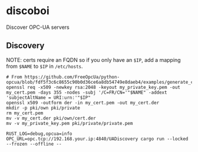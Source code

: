 # discoboi
Discover OPC-UA servers

## Discovery

NOTE: certs require an FQDN so if you only have an `$IP`, add a mapping from `$NAME` to `$IP` in `/etc/hosts`.

```shell
# From https://github.com/FreeOpcUa/python-opcua/blob/fdf5f3c6c8655c90b0d36ce6a8db54749e8daeb4/examples/generate_certificate.sh#L40
openssl req -x509 -newkey rsa:2048 -keyout my_private_key.pem -out my_cert.pem -days 355 -nodes -subj '/C=FR/CN='"$NAME" -addext 'subjectAltName = URI:urn:'"$IP"
openssl x509 -outform der -in my_cert.pem -out my_cert.der
mkdir -p pki/own pki/private
rm my_cert.pem
mv -v my_cert.der pki/own/cert.der 
mv -v my_private_key.pem pki/private/private.pem
```

```shell
RUST_LOG=debug,opcua=info OPC_URL=opc.tcp://192.168.your.ip:4840/UADiscovery cargo run --locked --frozen --offline -- 
```
